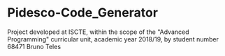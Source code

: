 # Pidesco-Code_Generator
Project developed at ISCTE, within the scope of the "Advanced Programming" curricular unit, academic year 2018/19, by student number 68471 Bruno Teles
